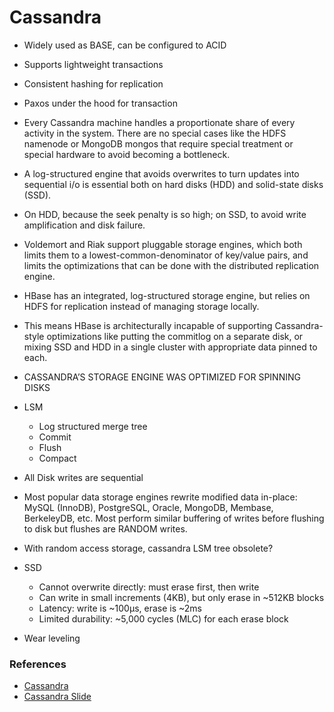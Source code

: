 # Cassandra

- Widely used as BASE, can be configured to ACID
- Supports lightweight transactions
- Consistent hashing for replication
- Paxos under the hood for transaction
- Every Cassandra machine handles a proportionate share of every activity in the system. There are no special cases like the HDFS namenode or MongoDB mongos that require special treatment or special hardware to avoid becoming a bottleneck.

- A log-structured engine that avoids overwrites to turn updates into sequential i/o is essential both on hard disks (HDD) and solid-state disks (SSD). 
- On HDD, because the seek penalty is so high; on SSD, to avoid write amplification and disk failure.

- Voldemort and Riak support pluggable storage engines, which both limits them to a lowest-common-denominator of key/value pairs, and limits the optimizations that can be done with the distributed replication engine.

- HBase has an integrated, log-structured storage engine, but relies on HDFS for replication instead of managing storage locally. 
- This means HBase is architecturally incapable of supporting Cassandra-style optimizations like putting the commitlog on a separate disk, or mixing SSD and HDD in a single cluster with appropriate data pinned to each.

- CASSANDRA’S STORAGE ENGINE WAS OPTIMIZED FOR SPINNING DISKS

- LSM 
    - Log structured merge tree
    - Commit
    - Flush
    - Compact

- All Disk writes are sequential

- Most popular data storage engines rewrite modified data in-place: MySQL (InnoDB), PostgreSQL, Oracle, MongoDB, Membase, BerkeleyDB, etc. Most perform similar buffering of writes before flushing to disk but flushes are RANDOM writes.

- With random access storage, cassandra LSM tree obsolete?

- SSD 
    - Cannot overwrite directly: must erase first, then write
    - Can write in small increments (4KB), but only erase in ~512KB blocks
    - Latency: write is ~100µs, erase is ~2ms
    - Limited durability: ~5,000 cycles (MLC) for each erase block
- Wear leveling

### References
- [Cassandra](https://www.datastax.com/blog/2012-review-performance)
- [Cassandra Slide](https://www.slideshare.net/rbranson/cassandra-and-solid-state-drives)
